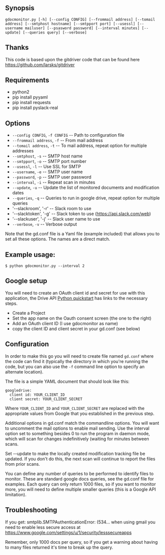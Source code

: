 ## Synopsis

    gdocmonitor.py [-h] [--config CONFIG] [--frommail address] [--tomail address] [--smtphost hostname] [--smtpport port] [--usessl] [--username mailuser] [--psasword password] [--interval minutes] [--update] [--queries query] [--verbose]

## Thanks

This code is based upon the gitdriver code that can be found
here https://github.com/larsks/gitdriver

## Requirements
- python2
- pip install pyyaml
- pip install requests
- pip install pyslack-real

## Options

- `--config CONFIG`, `-f CONFIG` -- Path to configuration file
- `--frommail address`, `-f` -- From mail address
- `--tomail address`, `-t` -- To mail address, repeat option for multiple addresses
- `--smtphost`, `-s` -- SMTP host name
- `--smtpport`, `-o` -- SMTP port number
- `--usessl`, `-l` -- Use SSL for SMTP
- `--username`, `-e` -- SMTP user name
- `--password`, `-p` -- SMTP user password
- `--interval`, `-i` -- Repeat scan in <interval> minutes
- `--update`, `-u` -- Update the list of monitored documents and modification dates
- `--queries`, `-q` -- Queries to run in google drive, repeat option for multiple queries
- '--slackroom', '-r' -- Slack room to use
- '--slacktoken', '-g' -- Slack token to use (https://api.slack.com/web)
- '--slackuser', '-j' -- Slack user name to use
- `--verbose`, `-v` -- Verbose output

Note that the gd.conf file is a Yaml file (example included) that allows you
to set all these options. The names are a direct match.

## Example usage:

    $ python gdocmonitor.py --interval 2

## Google setup

You will need to create an OAuth client id and secret for use with
this application, the Drive API [Python quickstart][] has links to the
necessary steps.

[python quickstart]: https://developers.google.com/drive/quickstart-python#step_1_enable_the_drive_api

- Create a Project
- Set the app name on the Oauth consent screen (the one to the right)
- Add an OAuth client ID (I use gdocmonitor as name)
- copy the client ID and client secret in your gd.conf (see below)

## Configuration

In order to make this go you will need to create file named `gd.conf`
where the code can find it (typically the directory in which you're
running the code, but you can also use the `-f` command line option to
specify an alternate location).

The file is a simple YAML document that should look like this:

    googledrive:
      client id: YOUR_CLIENT_ID
      client secret: YOUR_CLIENT_SECRET

Where `YOUR_CLIENT_ID` and `YOUR_CLIENT_SECRET` are replaced with the
appropriate values from Google that you established in the previous
step.

Additional options in gd.conf match the commandline options. You will want
to uncomment the mail options to enable mail sending. Use the interval
option set to something besides 0 to run the program in daemon mode, which 
will scan for changes indefinitively (waiting for <interval> minutes
between scans.

Set --update to make the locally created modification tracking file
be updated. If you don't do this, the next scan will continue to
report the files from prior scans.

You can define any number of queries to be performed to identify
files to monitor. These are standard google docs queries, see the
gd.conf file for examples. Each query can only return 1000 files,
so if you want to monitor more, you will need to define multiple
smaller queries (this is a Google API limitation).

## Troubleshooting

If you get: smtplib.SMTPAuthenticationError: (534... when using gmail
you need to enable less secure access at https://www.google.com/settings/u/1/security/lesssecureapps

Remember, only 1000 docs per query, so if you get a warning about having
to many files returned it's time to break up the query.
